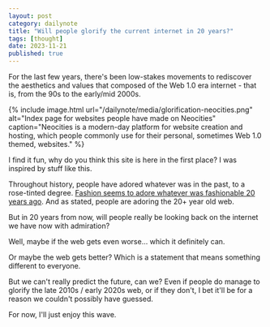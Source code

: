 ```yaml
---
layout: post
category: dailynote
title: "Will people glorify the current internet in 20 years?"
tags: [thought]
date: 2023-11-21
published: true
---
```

For the last few years, there's been low-stakes movements to rediscover the aesthetics and values that composed of the Web 1.0 era internet - that is, from the 90s to the early/mid 2000s.

{% include image.html url="/dailynote/media/glorification-neocities.png" alt="Index page for websites people have made on Neocities" caption="Neocities is a modern-day platform for website creation and hosting, which people commonly use for their personal, sometimes Web 1.0 themed, websites." %}

I find it fun, why do you think this site is here in the first place? I was inspired by stuff like this.

Throughout history, people have adored whatever was in the past, to a rose-tinted degree. [Fashion seems to adore whatever was fashionable 20 years ago](https://www.fibremood.com/en/blog/trends/20-years-does-the-trick). And as stated, people are adoring the 20+ year old web.

But in 20 years from now, will people really be looking back on the internet we have now with admiration?

Well, maybe if the web gets even worse... which it definitely can.

Or maybe the web gets better? Which is a statement that means something different to everyone.

But we can't really predict the future, can we? Even if people do manage to glorify the late 2010s / early 2020s web, or if they don't, I bet it'll be for a reason we couldn't possibly have guessed.

For now, I'll just enjoy this wave.
